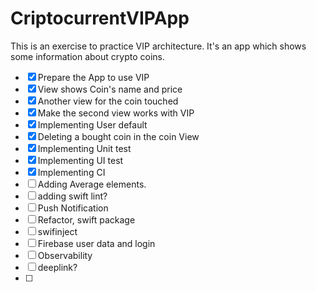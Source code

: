 # CriptocurrentVIPApp

This is an exercise to practice VIP architecture.
It's an app which shows some information about crypto coins. 

- [x] Prepare the App to use VIP
- [x] View shows Coin's name and price
- [x] Another view for the coin touched 
- [x] Make the second view works with VIP
- [x] Implementing User default
- [x] Deleting a bought coin in the coin View
- [x] Implementing Unit test
- [x] Implementing UI test
- [x] Implementing CI
- [ ] Adding Average elements. 
- [ ] adding swift lint?
- [ ] Push Notification
- [ ] Refactor, swift package
- [ ] swifinject
- [ ] Firebase user data and login
- [ ] Observability
- [ ] deeplink?
- [ ] 
